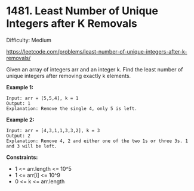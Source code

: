 # 1481. Least Number of Unique Integers after K Removals

Difficulty: Medium

https://leetcode.com/problems/least-number-of-unique-integers-after-k-removals/

Given an array of integers arr and an integer k. Find the least number of unique integers after removing exactly k elements.

**Example 1:**
```
Input: arr = [5,5,4], k = 1
Output: 1
Explanation: Remove the single 4, only 5 is left.
```

**Example 2:**
```
Input: arr = [4,3,1,1,3,3,2], k = 3
Output: 2
Explanation: Remove 4, 2 and either one of the two 1s or three 3s. 1 and 3 will be left.
```

**Constraints:**

* 1 <= arr.length <= 10^5
* 1 <= arr[i] <= 10^9
* 0 <= k <= arr.length